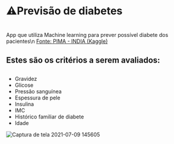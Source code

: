 # ⚠️Previsão de diabetes <h1>
 
App que utiliza Machine learning para prever possível diabete dos pacientes\n
[Fonte: PIMA - INDIA (Kaggle)](https://www.kaggle.com/uciml/pima-indians-diabetes-database)

## Estes são os critérios a serem avaliados: <h2>
  * Gravidez
  * Glicose
  * Pressão sanguínea
  * Espessura de pele
  * Insulina
  * IMC
  * Histórico familiar de diabete
  * Idade
  
![Captura de tela 2021-07-09 145605](https://user-images.githubusercontent.com/62958588/125103109-677d5680-e0b2-11eb-9bf1-316bb2a09e99.png)
